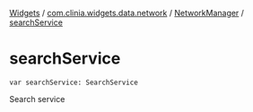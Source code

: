 [Widgets](../../index.md) / [com.clinia.widgets.data.network](../index.md) / [NetworkManager](index.md) / [searchService](./search-service.md)

# searchService

`var searchService: SearchService`

Search service

